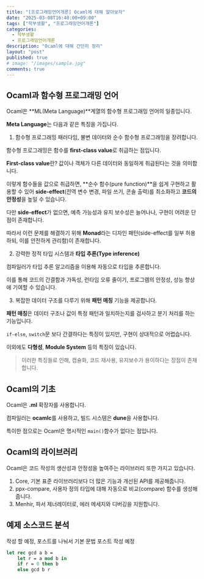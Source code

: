```yaml
---
title: "[프로그래밍언어개론] Ocaml에 대해 알아보자"
date: "2025-03-08T16:40:00+09:00"
tags: ["학부생활", "프로그래밍언어개론"]
categories: 
  - 학부생활
  - 프로그래밍언어개론
description: "Ocaml에 대해 간단히 정리"
layout: "post"
published: true
# image: "/images/sample.jpg"
comments: true
---
```


## Ocaml과 함수형 프로그래밍 언어
Ocaml은 **ML(Meta Language)**계열의 함수형 프로그래밍 언어의 일종입니다.

**Meta Language**는 다음과 같은 특징을 가집니다.

1. 함수형 프로그래밍 패러다임, 불변 데이터와 순수 함수형 프로그래밍을 장려합니다.

함수형 프로그래밍은 함수를 **first-class value**로 취급하는 점입니다.

**First-class value**란? 값이나 객체가 다른 데이터와 동일하게 취급된다는 것을 의미합니다.

이렇게 함수들을 값으로 취급하면, **순수 함수(pure function)**을 쉽게 구현하고 활용할 수 있어 **side-effect**(전역 변수 변경, 파일 쓰기, 콘솔 출력)를 최소화하고 **코드의 안정성**을 높일 수 있습니다.

다만 **side-effect**가 없으면, 예측 가능성과 유지 보수성은 늘어나나, 구현이 어려운 단점이 존재합니다. 

따라서 이런 문제를 해결하기 위해 **Monad**라는 디자인 패턴(side-effect를 일부 허용하되, 이를 안전하게 관리함)이 존재합니다.

2. 강력한 정적 타입 시스템과 **타입 추론(Type inference)**
 
컴파일러가 타입 추론 알고리즘을 이용해 자동으로 타입을 추론합니다.

이를 통해 코드의 간결함과 가독성, 런타임 오류 줄이기, 프로그램의 안정성, 성능 향상에 기여할 수 있습니다.

3. 복잡한 데이터 구조를 다루기 위해 **패턴 매칭** 기능을 제공합니다.

**패턴 매칭**은 데이터 구조나 값이 특정 패턴과 일치하는지를 검사하고 분기 처리를 하는 기능입니다.

`if-else`, `switch`문 보다 간결하다는 특징이 있지만, 구현이 상대적으로 어렵습니다.

이외에도 **다형성**, **Module System** 등의 특징이 있습니다.

> 이러한 특징들로 인해, 캡슐화, 코드 재사용, 유지보수가 용이하다는 장점이 존재합니다.

## Ocaml의 기초
Ocaml은 **.ml** 확장자를 사용합니다.

컴파일러는 **ocamlc**를 사용하고, 빌드 시스템은 **dune**을 사용합니다.

특이한 점으로는 Ocaml은 명시적인 `main()`함수가 없다는 점입니다.

## Ocaml의 라이브러리
Ocaml은 코드 작성의 생산성과 안정성을 높여주는 라이브러리 또한 가지고 있습니다.

1. Core, 기본 표준 라이브러리보다 더 많은 기능과 개선된 API를 제공해줍니다.
2. ppx-compare, 사용자 정의 타입에 대해 자동으로 비교(compare) 함수를 생성해줍니다.
3. Menhir, 파서 제너레이터로, 에러 메세지와 디버깅을 지원합니다.

## 예제 소스코드 분석
작성 할 예정, 포스트를 나눠서 기본 문법 포스트 작성 예정


```ocaml
let rec gcd a b =
    let r = a mod b in
    if r = 0 then b
    else gcd b r
```